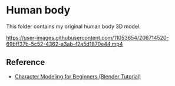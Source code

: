 # Human body

This folder contains my original human body 3D model.

https://user-images.githubusercontent.com/11053654/206714520-69bff37b-5c52-4362-a3ab-f2a5d1870e44.mp4

## Reference

- [Character Modeling for Beginners (Blender Tutorial)](https://youtu.be/IhIGVO4fqLg)
